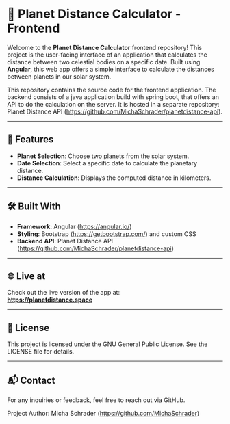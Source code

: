 # 🌌 Planet Distance Calculator - Frontend

Welcome to the **Planet Distance Calculator** frontend repository! This project is the user-facing interface of an application that calculates the distance between two celestial bodies on a specific date. Built using **Angular**, this web app offers a simple interface to calculate the distances between planets in our solar system.

This repository contains the source code for the frontend application. The backend consists of a java application build with spring boot, that offers an API to do the calculation on the server. It is hosted in a separate repository: Planet Distance API (https://github.com/MichaSchrader/planetdistance-api).

---

## 🚀 Features

- **Planet Selection**: Choose two planets from the solar system.
- **Date Selection**: Select a specific date to calculate the planetary distance.
- **Distance Calculation**: Displays the computed distance in kilometers.

---

## 🛠️ Built With

- **Framework**: Angular (https://angular.io/)
- **Styling**: Bootstrap (https://getbootstrap.com/) and custom CSS
- **Backend API**: Planet Distance API (https://github.com/MichaSchrader/planetdistance-api)

---

## 🌐 Live at

Check out the live version of the app at:  
**https://planetdistance.space**

---

## 📝 License

This project is licensed under the GNU General Public License. See the LICENSE file for details.

---

## 📬 Contact

For any inquiries or feedback, feel free to reach out via GitHub.

Project Author: Micha Schrader (https://github.com/MichaSchrader)